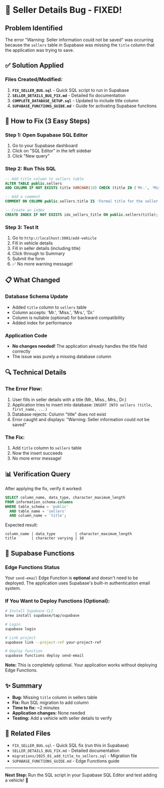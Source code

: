 # 🐛 Seller Details Bug - FIXED!

## Problem Identified
The error "Warning: Seller information could not be saved" was occurring because the `sellers` table in Supabase was missing the `title` column that the application was trying to save.

## ✅ Solution Applied

### Files Created/Modified:

1. **`FIX_SELLER_BUG.sql`** - Quick SQL script to run in Supabase
2. **`SELLER_DETAILS_BUG_FIX.md`** - Detailed fix documentation
3. **`COMPLETE_DATABASE_SETUP.sql`** - Updated to include title column
4. **`SUPABASE_FUNCTIONS_GUIDE.md`** - Guide for activating Supabase functions

## 🚀 How to Fix (3 Easy Steps)

### Step 1: Open Supabase SQL Editor
1. Go to your Supabase dashboard
2. Click on "SQL Editor" in the left sidebar
3. Click "New query"

### Step 2: Run This SQL

```sql
-- Add title column to sellers table
ALTER TABLE public.sellers 
ADD COLUMN IF NOT EXISTS title VARCHAR(10) CHECK (title IN ('Mr.', 'Miss.', 'Mrs.', 'Dr.'));

-- Add a comment
COMMENT ON COLUMN public.sellers.title IS 'Formal title for the seller (Mr., Miss., Mrs., Dr.)';

-- Create an index
CREATE INDEX IF NOT EXISTS idx_sellers_title ON public.sellers(title);
```

### Step 3: Test It
1. Go to `http://localhost:3001/add-vehicle`
2. Fill in vehicle details
3. Fill in seller details (including title)
4. Click through to Summary
5. Submit the form
6. ✅ No more warning message!

## 📋 What Changed

### Database Schema Update
- Added `title` column to `sellers` table
- Column accepts: 'Mr.', 'Miss.', 'Mrs.', 'Dr.'
- Column is nullable (optional) for backward compatibility
- Added index for performance

### Application Code
- **No changes needed!** The application already handles the title field correctly
- The issue was purely a missing database column

## 🔍 Technical Details

### The Error Flow:
1. User fills in seller details with a title (Mr., Miss., Mrs., Dr.)
2. Application tries to insert into database: `INSERT INTO sellers (title, first_name, ...)`
3. Database rejects: Column "title" does not exist
4. Error caught and displays: "Warning: Seller information could not be saved"

### The Fix:
1. Add `title` column to `sellers` table
2. Now the insert succeeds
3. No more error message!

## 📊 Verification Query

After applying the fix, verify it worked:

```sql
SELECT column_name, data_type, character_maximum_length
FROM information_schema.columns
WHERE table_schema = 'public' 
  AND table_name = 'sellers'
  AND column_name = 'title';
```

Expected result:
```
column_name | data_type         | character_maximum_length
title       | character varying | 10
```

## 🎯 Supabase Functions

### Edge Functions Status
Your `send-email` Edge Function is **optional** and doesn't need to be deployed. The application uses Supabase's built-in authentication email system.

### If You Want to Deploy Functions (Optional):

```bash
# Install Supabase CLI
brew install supabase/tap/supabase

# Login
supabase login

# Link project
supabase link --project-ref your-project-ref

# Deploy function
supabase functions deploy send-email
```

**Note:** This is completely optional. Your application works without deploying Edge Functions.

## ✨ Summary

- **Bug:** Missing `title` column in sellers table
- **Fix:** Run SQL migration to add column
- **Time to fix:** ~2 minutes
- **Application changes:** None needed
- **Testing:** Add a vehicle with seller details to verify

## 📁 Related Files

- `FIX_SELLER_BUG.sql` - Quick SQL fix (run this in Supabase)
- `SELLER_DETAILS_BUG_FIX.md` - Detailed documentation
- `migrations/2025_01_add_title_to_sellers.sql` - Migration file
- `SUPABASE_FUNCTIONS_GUIDE.md` - Edge Functions guide

---

**Next Step:** Run the SQL script in your Supabase SQL Editor and test adding a vehicle! 🚀
